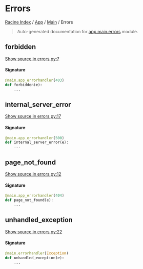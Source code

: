 # Errors

[Racine Index](../../README.md#racine-index) /
[App](../index.md#app) /
[Main](./index.md#main) /
Errors

> Auto-generated documentation for [app.main.errors](https://github.com/hgrf/racine/blob/master/app/main/errors.py) module.

## forbidden

[Show source in errors.py:7](https://github.com/hgrf/racine/blob/master/app/main/errors.py#L7)

#### Signature

```python
@main.app_errorhandler(403)
def forbidden(e):
    ...
```



## internal_server_error

[Show source in errors.py:17](https://github.com/hgrf/racine/blob/master/app/main/errors.py#L17)

#### Signature

```python
@main.app_errorhandler(500)
def internal_server_error(e):
    ...
```



## page_not_found

[Show source in errors.py:12](https://github.com/hgrf/racine/blob/master/app/main/errors.py#L12)

#### Signature

```python
@main.app_errorhandler(404)
def page_not_found(e):
    ...
```



## unhandled_exception

[Show source in errors.py:22](https://github.com/hgrf/racine/blob/master/app/main/errors.py#L22)

#### Signature

```python
@main.errorhandler(Exception)
def unhandled_exception(e):
    ...
```
